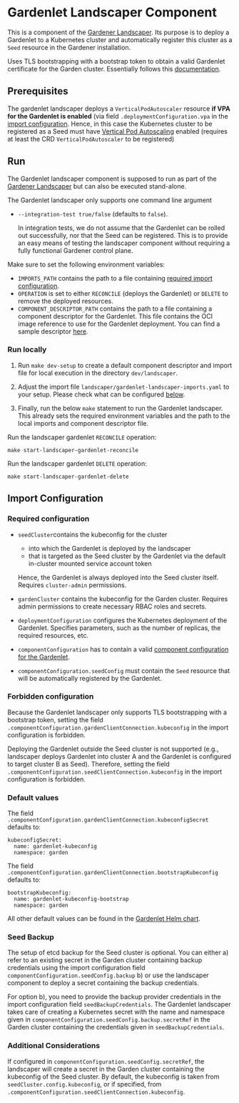 # Gardenlet Landscaper Component

This is a component of the [Gardener Landscaper](https://github.com/gardener/landscaper).
Its purpose is to deploy a Gardenlet to a Kubernetes cluster
and automatically register this cluster as a `Seed` resource in the Gardener installation.

Uses TLS bootstrapping with a bootstrap token to obtain a valid Gardenlet certificate for the Garden cluster.
Essentially follows this [documentation](../../docs/deployment/deploy_gardenlet_manually.md).

## Prerequisites

The gardenlet landscaper deploys a `VerticalPodAutoscaler` resource
**if VPA for the Gardenlet is enabled** (via  field `.deploymentConfiguration.vpa` in the [import configuration](#import-configuration).
Hence, in this case the Kubernetes cluster to be registered as a Seed must have 
[Vertical Pod Autoscaling](https://github.com/kubernetes/autoscaler/tree/master/vertical-pod-autoscaler) enabled 
(requires at least the CRD `VerticalPodAutoscaler` to be registered)

## Run

The Gardenlet landscaper component is supposed to run as part of the [Gardener Landscaper](https://github.com/gardener/landscaper) 
but can also be executed stand-alone.

The Gardenlet landscaper only supports one command line argument 
 - `--integration-test true/false` (defaults to `false`).
   
   In integration tests, we do not assume that the Gardenlet can be rolled out successfully,
   nor that the Seed can be registered.
   This is to provide an easy means of testing the landscaper component without requiring
   a fully functional Gardener control plane.


Make sure to set the following environment variables:
- `IMPORTS_PATH` contains the path to a file containing [required import configuration](#required-configuration).
- `OPERATION` is set to either `RECONCILE` (deploys the Gardenlet) or `DELETE` to remove the deployed resources.
- `COMPONENT_DESCRIPTOR_PATH` contains the path to a file containing a component descriptor for the Gardenlet. 
   This file contains the OCI image reference to use for the Gardenlet deployment.
   You can find a sample descriptor [here](example/run-locally/gardenlet-landscaper-component-descriptor-list.yaml).
  

### Run locally

1. Run `make dev-setup` to create a default component descriptor and import file for local execution 
in the directory `dev/landscaper`.

2. Adjust the import file `landscaper/gardenlet-landscaper-imports.yaml` to your setup.
Please check what can be configured [below](#import-configuration).

3. Finally, run the below `make` statement to run the Gardenlet landscaper. 
   This already sets the required environment variables and the path to the local imports and component descriptor file.

Run the landscaper gardenlet `RECONCILE` operation:

```
make start-landscaper-gardenlet-reconcile
```

Run the landscaper gardenlet `DELETE` operation:
```
make start-landscaper-gardenlet-delete
```

## Import Configuration

### Required configuration

- `seedCluster`contains the kubeconfig for the cluster
   - into which the Gardenlet is deployed by the landscaper
   - that is targeted as the Seed cluster by the Gardenlet via the default in-cluster mounted service account token
   
   Hence, the Gardenlet is always deployed into the Seed cluster itself.
   Requires `cluster-admin` permissions. 
  
- `gardenCluster` contains the kubeconfig for the Garden cluster. Requires admin permissions to create necessary RBAC roles and secrets.
- `deploymentConfiguration` configures the Kubernetes deployment of the Gardenlet. Specifies parameters, such as the number of replicas, the required resources, etc.
- `componentConfiguration` has to contain a valid [component configuration for the Gardenlet](../../example/20-componentconfig-gardenlet.yaml).
- `componentConfiguration.seedConfig` must contain the `Seed` resource that will be automatically registered by the Gardenlet. 

### Forbidden configuration 

Because the Gardenlet landscaper only supports TLS bootstrapping with a bootstrap token, setting the field
`.componentConfiguration.gardenClientConnection.kubeconfig` in the import configuration is forbidden.

Deploying the Gardenlet outside the Seed cluster is not supported (e.g., landscaper deploys Gardenlet into
cluster A and the Gardenlet is configured to target cluster B as Seed).
Therefore, setting the field `.componentConfiguration.seedClientConnection.kubeconfig` in the import configuration is forbidden.


### Default values 

The field `.componentConfiguration.gardenClientConnection.kubeconfigSecret` defaults to:

```
kubeconfigSecret:
  name: gardenlet-kubeconfig
  namespace: garden
```

The field `.componentConfiguration.gardenClientConnection.bootstrapKubeconfig` defaults to:

```
bootstrapKubeconfig:
  name: gardenlet-kubeconfig-bootstrap
  namespace: garden
```

All other default values can be found in the [Gardenlet Helm chart](../../charts/gardener/gardenlet/values.yaml).

### Seed Backup

The setup of etcd backup for the Seed cluster is optional.
You can either
 a) refer to an existing secret in the Garden cluster containing backup credentials using the import configuration field `componentConfiguration.seedConfig.backup`
 b) or use the landscaper component to deploy a secret containing the backup credentials.

For option b), you need to provide the backup provider credentials in
the import configuration field `seedBackupCredentials`.
The Gardenlet landscaper takes care of creating a Kubernetes secret with the name and namespace given in `componentConfiguration.seedConfig.backup.secretRef`
in the Garden cluster containing the credentials given in `seedBackupCredentials`.

### Additional Considerations

If configured in `componentConfiguration.seedConfig.secretRef`, the landscaper will create a secret in 
the Garden cluster containing the kubeconfig of the Seed cluster.
By default, the kubeconfig is taken from `seedCluster.config.kubeconfig`, or if specified, from `.componentConfiguration.seedClientConnection.kubeconfig`.

